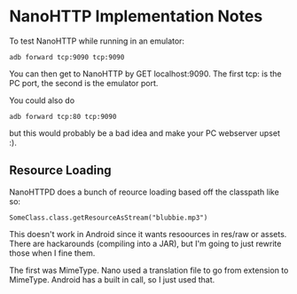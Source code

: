 NanoHTTP Implementation Notes
=============================

To test NanoHTTP while running in an emulator:

`adb forward tcp:9090 tcp:9090`

You can then get to NanoHTTP by GET localhost:9090. The first tcp: is
the PC port, the second is the emulator port.

You could also do

`adb forward tcp:80 tcp:9090`

but this would probably be a bad idea and make your PC webserver upset :).


Resource Loading
----------------

NanoHTTPD does a bunch of reource loading based off the classpath like so:

`SomeClass.class.getResourceAsStream("blubbie.mp3")`

This doesn't work in Android since it wants resoources in res/raw
or assets. There are hackarounds (compiling into a JAR), but I'm going
to just rewrite those when I fine them.

The first was MimeType. Nano used a translation file to go from extension
to MimeType. Android has a built in call, so I just used that.



